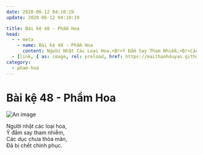 ```yaml
---
date: 2020-06-12 04:10:19
update: 2020-06-12 04:10:19

title: Bài kệ 48 - Phẩm Hoa
head:
  - - meta
    - name: Bài kệ 48 - Phẩm Hoa
      content: Người Nhặt Các Loại Hoa,<Br>Ý Đắm Say Tham Nhiễm,<Br>Các Dục Chưa Thỏa Mãn,<Br>Ðã Bị Chết Chinh Phục.<Br>
  - [link, { as: image, rel: preload, href: https://maithanhduyan.github.io/kinh-phap-cu/img/pham-hoa/pham-hoa-048.jpg }]
category:
  - pham-hoa
---
```


# Bài kệ 48 - Phẩm Hoa

![An image](/img/pham-hoa/pham-hoa-048.jpg)

Người nhặt các loại hoa,<br>Ý đắm say tham nhiễm,<br>Các dục chưa thỏa mãn,<br>Ðã bị chết chinh phục.<br>
